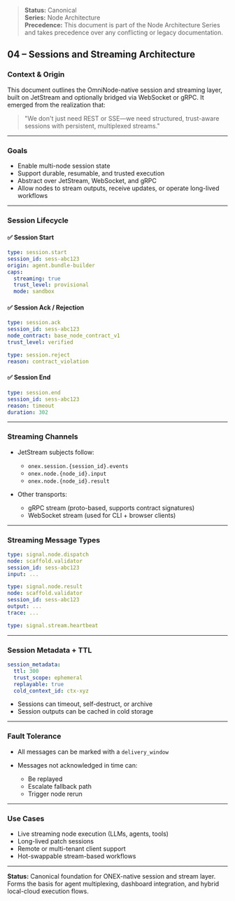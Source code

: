 > **Status:** Canonical  
> **Series:** Node Architecture  
> **Precedence:** This document is part of the Node Architecture Series and takes precedence over any conflicting or legacy documentation. 

## 04 – Sessions and Streaming Architecture

### Context & Origin

This document outlines the OmniNode-native session and streaming layer, built on JetStream and optionally bridged via WebSocket or gRPC. It emerged from the realization that:

> "We don't just need REST or SSE—we need structured, trust-aware sessions with persistent, multiplexed streams."

---

### Goals

* Enable multi-node session state
* Support durable, resumable, and trusted execution
* Abstract over JetStream, WebSocket, and gRPC
* Allow nodes to stream outputs, receive updates, or operate long-lived workflows

---

### Session Lifecycle

#### ✅ Session Start

```yaml
type: session.start
session_id: sess-abc123
origin: agent.bundle-builder
caps:
  streaming: true
  trust_level: provisional
  mode: sandbox
```

#### ✅ Session Ack / Rejection

```yaml
type: session.ack
session_id: sess-abc123
node_contract: base_node_contract_v1
trust_level: verified
```

```yaml
type: session.reject
reason: contract_violation
```

#### ✅ Session End

```yaml
type: session.end
session_id: sess-abc123
reason: timeout
duration: 302
```

---

### Streaming Channels

* JetStream subjects follow:

  * `onex.session.{session_id}.events`
  * `onex.node.{node_id}.input`
  * `onex.node.{node_id}.result`
* Other transports:

  * gRPC stream (proto-based, supports contract signatures)
  * WebSocket stream (used for CLI + browser clients)

---

### Streaming Message Types

```yaml
type: signal.node.dispatch
node: scaffold.validator
session_id: sess-abc123
input: ...
```

```yaml
type: signal.node.result
node: scaffold.validator
session_id: sess-abc123
output: ...
trace: ...
```

```yaml
type: signal.stream.heartbeat
```

---

### Session Metadata + TTL

```yaml
session_metadata:
  ttl: 300
  trust_scope: ephemeral
  replayable: true
  cold_context_id: ctx-xyz
```

* Sessions can timeout, self-destruct, or archive
* Session outputs can be cached in cold storage

---

### Fault Tolerance

* All messages can be marked with a `delivery_window`
* Messages not acknowledged in time can:

  * Be replayed
  * Escalate fallback path
  * Trigger node rerun

---

### Use Cases

* Live streaming node execution (LLMs, agents, tools)
* Long-lived patch sessions
* Remote or multi-tenant client support
* Hot-swappable stream-based workflows

---

**Status:** Canonical foundation for ONEX-native session and stream layer. Forms the basis for agent multiplexing, dashboard integration, and hybrid local-cloud execution flows. 